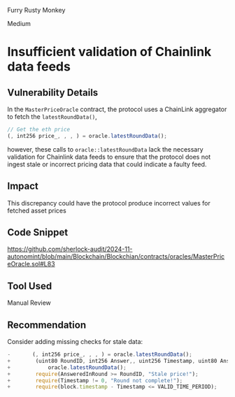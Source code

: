 Furry Rusty Monkey

Medium

# Insufficient validation of Chainlink data feeds


## Vulnerability Details
In the `MasterPriceOracle` contract, the protocol uses a ChainLink aggregator to fetch the `latestRoundData()`,
```javascript
// Get the eth price 
(, int256 price_, , , ) = oracle.latestRoundData();
```
 however, these calls to `oracle::latestRoundData` lack the necessary validation for Chainlink data feeds to ensure that the protocol does not ingest stale or incorrect pricing data that could indicate a faulty feed.


## Impact
This discrepancy could have the protocol produce incorrect values for fetched asset prices
## Code Snippet
https://github.com/sherlock-audit/2024-11-autonomint/blob/main/Blockchain/Blockchian/contracts/oracles/MasterPriceOracle.sol#L83
## Tool Used
Manual Review
## Recommendation
Consider adding missing checks for stale data:
```javascript
-       (, int256 price_, , , ) = oracle.latestRoundData();
+        (uint80 RoundID, int256 Answer,, uint256 Timestamp, uint80 AnsweredInRound) =
+            oracle.latestRoundData();
+        require(AnsweredInRound >= RoundID, "Stale price!");
+        require(Timestamp != 0, "Round not complete!");
+        require(block.timestamp - Timestamp <= VALID_TIME_PERIOD);
```
